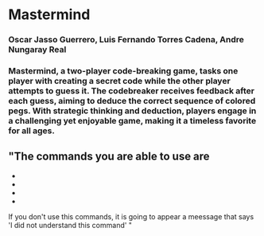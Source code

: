 # Mastermind
### Oscar Jasso Guerrero, Luis Fernando Torres Cadena, Andre Nungaray Real

### Mastermind, a two-player code-breaking game, tasks one player with creating a secret code while the other player attempts to guess it. The codebreaker receives feedback after each guess, aiming to deduce the correct sequence of colored pegs. With strategic thinking and deduction, players engage in a challenging yet enjoyable game, making it a timeless favorite for all ages.

"The commands you are able to use are
-
-
-
-
-
If you don't use this commands, it is going to appear a meessage that says 'I did not understand this command'
"
